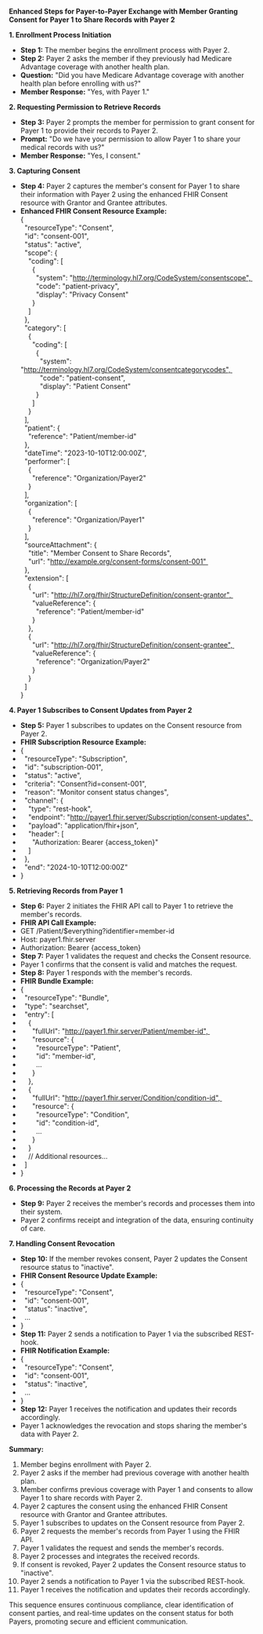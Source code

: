 **Enhanced Steps for Payer-to-Payer Exchange with Member Granting Consent for Payer 1 to Share Records with Payer 2** 

**1\. Enrollment Process Initiation** 

- **Step 1:** The member begins the enrollment process with Payer 2. 
- **Step 2:** Payer 2 asks the member if they previously had Medicare Advantage coverage with another health plan.  
- **Question:** "Did you have Medicare Advantage coverage with another health plan before enrolling with us?" 
- **Member Response:** "Yes, with Payer 1." 

**2\. Requesting Permission to Retrieve Records** 

- **Step 3:** Payer 2 prompts the member for permission to grant consent for Payer 1 to provide their records to Payer 2.  
- **Prompt:** "Do we have your permission to allow Payer 1 to share your medical records with us?" 
- **Member Response:** "Yes, I consent." 

**3\. Capturing Consent** 

- **Step 4:** Payer 2 captures the member's consent for Payer 1 to share their information with Payer 2 using the enhanced FHIR Consent resource with Grantor and Grantee attributes.  
- **Enhanced FHIR Consent Resource Example:**  
<br> { 
<br>   "resourceType": "Consent", 
<br>   "id": "consent-001", 
<br>   "status": "active", 
<br>   "scope": { 
<br>     "coding": \[ 
<br>       { 
<br>         "system": "http://terminology.hl7.org/CodeSystem/consentscope", 
<br>         "code": "patient-privacy", 
<br>         "display": "Privacy Consent" 
<br>       } 
<br>     \] 
<br>   }, 
<br>   "category": \[ 
<br>     { 
<br>       "coding": \[ 
<br>         { 
<br>           "system": "http://terminology.hl7.org/CodeSystem/consentcategorycodes", 
<br>           "code": "patient-consent", 
<br>           "display": "Patient Consent" 
<br>         } 
<br>       \] 
<br>     } 
<br>   \], 
<br>   "patient": { 
<br>     "reference": "Patient/member-id" 
<br>   }, 
<br>   "dateTime": "2023-10-10T12:00:00Z", 
<br>   "performer": \[ 
<br>     { 
<br>       "reference": "Organization/Payer2" 
<br>     } 
<br>   \], 
<br>   "organization": \[ 
<br>     { 
<br>       "reference": "Organization/Payer1" 
<br>     } 
<br>   \], 
<br>   "sourceAttachment": { 
<br>     "title": "Member Consent to Share Records", 
<br>     "url": "http://example.org/consent-forms/consent-001" 
<br>   }, 
<br>   "extension": \[ 
<br>     { 
<br>       "url": "http://hl7.org/fhir/StructureDefinition/consent-grantor", 
<br>       "valueReference": { 
<br>         "reference": "Patient/member-id" 
<br>       } 
<br>     }, 
<br>     { 
<br>       "url": "http://hl7.org/fhir/StructureDefinition/consent-grantee", 
<br>       "valueReference": { 
<br>         "reference": "Organization/Payer2" 
<br>       } 
<br>     } 
<br>   \] 
<br> } 

**4\. Payer 1 Subscribes to Consent Updates from Payer 2** 

- **Step 5:** Payer 1 subscribes to updates on the Consent resource from Payer 2.  
- **FHIR Subscription Resource Example:**  
- { 
-   "resourceType": "Subscription", 
-   "id": "subscription-001", 
-   "status": "active", 
-   "criteria": "Consent?id=consent-001", 
-   "reason": "Monitor consent status changes", 
-   "channel": { 
-     "type": "rest-hook", 
-     "endpoint": "http://payer1.fhir.server/Subscription/consent-updates", 
-     "payload": "application/fhir+json", 
-     "header": \[ 
-       "Authorization: Bearer {access_token}" 
-     \] 
-   }, 
-   "end": "2024-10-10T12:00:00Z" 
- } 

**5\. Retrieving Records from Payer 1** 

- **Step 6:** Payer 2 initiates the FHIR API call to Payer 1 to retrieve the member's records. 
- **FHIR API Call Example:**  
- GET /Patient/$everything?identifier=member-id 
- Host: payer1.fhir.server 
- Authorization: Bearer {access_token} 
- **Step 7:** Payer 1 validates the request and checks the Consent resource. 
- Payer 1 confirms that the consent is valid and matches the request. 
- **Step 8:** Payer 1 responds with the member's records. 
- **FHIR Bundle Example:**  
- { 
-   "resourceType": "Bundle", 
-   "type": "searchset", 
-   "entry": \[ 
-     { 
-       "fullUrl": "http://payer1.fhir.server/Patient/member-id", 
-       "resource": { 
-         "resourceType": "Patient", 
-         "id": "member-id", 
-         ... 
-       } 
-     }, 
-     { 
-       "fullUrl": "http://payer1.fhir.server/Condition/condition-id", 
-       "resource": { 
-         "resourceType": "Condition", 
-         "id": "condition-id", 
-         ... 
-       } 
-     } 
-     // Additional resources... 
-   \] 
- } 

**6\. Processing the Records at Payer 2** 

- **Step 9:** Payer 2 receives the member's records and processes them into their system.  
- Payer 2 confirms receipt and integration of the data, ensuring continuity of care. 

**7\. Handling Consent Revocation** 

- **Step 10:** If the member revokes consent, Payer 2 updates the Consent resource status to "inactive". 
- **FHIR Consent Resource Update Example:**  
- { 
-   "resourceType": "Consent", 
-   "id": "consent-001", 
-   "status": "inactive", 
-   ... 
- } 
- **Step 11:** Payer 2 sends a notification to Payer 1 via the subscribed REST-hook. 
- **FHIR Notification Example:**  
- { 
-   "resourceType": "Consent", 
-   "id": "consent-001", 
-   "status": "inactive", 
-   ... 
- } 
- **Step 12:** Payer 1 receives the notification and updates their records accordingly. 
- Payer 1 acknowledges the revocation and stops sharing the member's data with Payer 2. 

**Summary:** 

1.  Member begins enrollment with Payer 2. 
2.  Payer 2 asks if the member had previous coverage with another health plan. 
3.  Member confirms previous coverage with Payer 1 and consents to allow Payer 1 to share records with Payer 2. 
4.  Payer 2 captures the consent using the enhanced FHIR Consent resource with Grantor and Grantee attributes. 
5.  Payer 1 subscribes to updates on the Consent resource from Payer 2. 
6.  Payer 2 requests the member's records from Payer 1 using the FHIR API. 
7.  Payer 1 validates the request and sends the member's records. 
8.  Payer 2 processes and integrates the received records. 
9.  If consent is revoked, Payer 2 updates the Consent resource status to "inactive". 
10. Payer 2 sends a notification to Payer 1 via the subscribed REST-hook. 
11. Payer 1 receives the notification and updates their records accordingly. 

This sequence ensures continuous compliance, clear identification of consent parties, and real-time updates on the consent status for both Payers, promoting secure and efficient communication. 

&nbsp;
